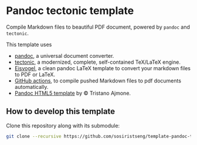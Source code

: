 # Pandoc tectonic template

Compile Markdown files to beautiful PDF document, powered by `pandoc` and `tectonic`.

This template uses

- [pandoc](https://pandoc.org/), a universal document converter. 
- [tectonic](https://tectonic-typesetting.github.io/en-US/), a modernized, complete, self-contained TeX/LaTeX engine.
- [Eisvogel](https://github.com/Wandmalfarbe/pandoc-latex-template), a clean pandoc LaTeX template to convert your markdown files to PDF or LaTeX.
- [GitHub actions](https://github.com/features/actions), to compile pushed Markdown files to pdf documents automatically.
- [Pandoc HTML5 template](https://github.com/tajmone/pandoc-goodies) by © Tristano Ajmone.

## How to develop this template

Clone this repository along with its submodule:

```bash
git clone --recursive https://github.com/sosiristseng/template-pandoc-tectonic.git 
```
